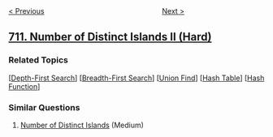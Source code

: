 <!--|This file generated by command(leetcode description); DO NOT EDIT.    |-->
<!--+----------------------------------------------------------------------+-->
<!--|@author    openset <openset.wang@gmail.com>                           |-->
<!--|@link      https://github.com/openset                                 |-->
<!--|@home      https://github.com/openset/leetcode                        |-->
<!--+----------------------------------------------------------------------+-->

[< Previous](../random-pick-with-blacklist "Random Pick with Blacklist")
　　　　　　　　　　　　　　　　
[Next >](../minimum-ascii-delete-sum-for-two-strings "Minimum ASCII Delete Sum for Two Strings")

## [711. Number of Distinct Islands II (Hard)](https://leetcode.com/problems/number-of-distinct-islands-ii "不同岛屿的数量 II")



### Related Topics
  [[Depth-First Search](../../tag/depth-first-search/README.md)]
  [[Breadth-First Search](../../tag/breadth-first-search/README.md)]
  [[Union Find](../../tag/union-find/README.md)]
  [[Hash Table](../../tag/hash-table/README.md)]
  [[Hash Function](../../tag/hash-function/README.md)]

### Similar Questions
  1. [Number of Distinct Islands](../number-of-distinct-islands) (Medium)
